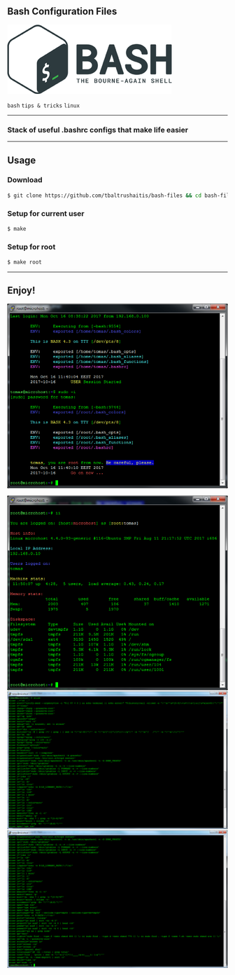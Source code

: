 ## Bash Configuration Files

![Bash Logo](assets/img/bash-logo-web.png)

`bash` `tips & tricks` `linux`

--------

### Stack of useful .bashrc configs that make life easier

--------

## Usage

### Download

```bash
$ git clone https://github.com/tbaltrushaitis/bash-files && cd bash-files
```

### Setup for current user
```bash
$ make
```

### Setup for root
```bash
$ make root
```

--------

## Enjoy!

![Shell Login View](assets/img/user-login-and-sudo.png)

![Predefined Aliases](assets/img/alias-ii.png)
![Predefined Aliases](assets/img/aliases-01.png)
![Predefined Aliases](assets/img/aliases-02.png)
